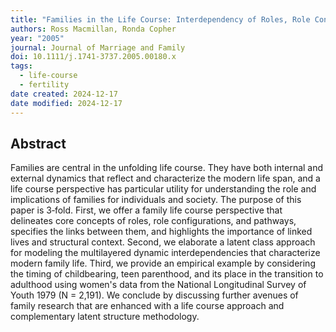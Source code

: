 ```yaml
---
title: "Families in the Life Course: Interdependency of Roles, Role Configurations, and Pathways"
authors: Ross Macmillan, Ronda Copher
year: "2005"
journal: Journal of Marriage and Family
doi: 10.1111/j.1741-3737.2005.00180.x
tags:
  - life-course
  - fertility
date created: 2024-12-17
date modified: 2024-12-17
---
```


## Abstract

Families are central in the unfolding life course. They have both internal and external dynamics that reflect and characterize the modern life span, and a life course perspective has particular utility for understanding the role and implications of families for individuals and society. The purpose of this paper is 3‐fold. First, we offer a family life course perspective that delineates core concepts of roles, role configurations, and pathways, specifies the links between them, and highlights the importance of linked lives and structural context. Second, we elaborate a latent class approach for modeling the multilayered dynamic interdependencies that characterize modern family life. Third, we provide an empirical example by considering the timing of childbearing, teen parenthood, and its place in the transition to adulthood using women's data from the National Longitudinal Survey of Youth 1979 (N = 2,191). We conclude by discussing further avenues of family research that are enhanced with a life course approach and complementary latent structure methodology.
